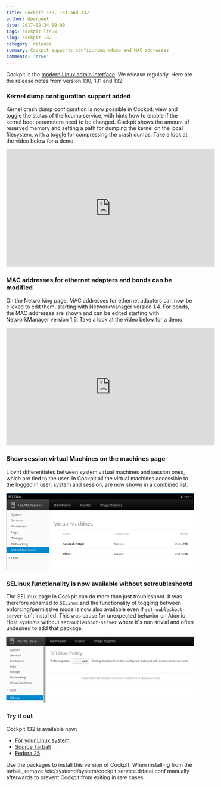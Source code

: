 ```yaml
---
title: Cockpit 130, 131 and 132
author: dperpeet
date: 2017-02-24 09:00
tags: cockpit linux
slug: cockpit-132
category: release
summary: Cockpit supports configuring kdump and MAC addresses
comments: 'true'
---
```


Cockpit is the [modern Linux admin interface](http://cockpit-project.org/). We release
regularly. Here are the release notes from version 130, 131 and 132.

### Kernel dump configuration support added

Kernel crash dump configuration is now possible in Cockpit: view and toggle the status of the kdump service,
with hints how to enable if the kernel boot parameters need to be changed. Cockpit shows the amount of reserved
memory and setting a path for dumping the kernel on the local filesystem, with a toggle for compressing the crash dumps.
Take a look at the video below for a demo.

<iframe width="560" height="315" src="https://www.youtube.com/embed/VXhuqPR2K5c?ecver=1" frameborder="0" allowfullscreen></iframe>

### MAC addresses for ethernet adapters and bonds can be modified

On the Networking page, MAC addresses for ethernet adapters can now be clicked to edit them, starting with
NetworkManager version 1.4. For bonds, the MAC addresses are shown and can be edited starting with NetworkManager
version 1.6. Take a look at the video below for a demo.

<iframe width="560" height="315" src="https://www.youtube.com/embed/JIHQmFHOrO4?ecver=1" frameborder="0" allowfullscreen></iframe>

### Show session virtual Machines on the machines page

Libvirt differentiates between system virtual machines and session ones, which are tied to the user. In Cockpit
all the virtual machines accessible to the logged in user, system and session, are now shown in a combined list.

![Session virtual machines](/images/cockpit-machines-session.png)

### SELinux functionality is now available without setroubleshootd

The SELinux page in Cockpit can do more than just troubleshoot. It was therefore renamed to ```SELinux``` and
the functionality of toggling between enforcing/permissive mode is now also available even if ```setroubleshoot-server```
isn't installed. This was cause for unexpected behavior on Atomic Host systems without ```setroubleshoot-server```
where it's non-trivial and often undesired to add that package.

![SELinux without troubleshooting](/images/cockpit-selinux-disabled.png)

### Try it out

Cockpit 132 is available now:

 * [For your Linux system](http://cockpit-project.org/running.html)
 * [Source Tarball](https://github.com/cockpit-project/cockpit/releases/tag/132)
 * [Fedora 25](https://bodhi.fedoraproject.org/updates/cockpit-132-1.fc25)

Use the packages to install this version of Cockpit. When installing from the tarball, remove
/etc/systemd/system/cockpit.service.d/fatal.conf manually afterwards to prevent Cockpit from exiting in rare cases.
